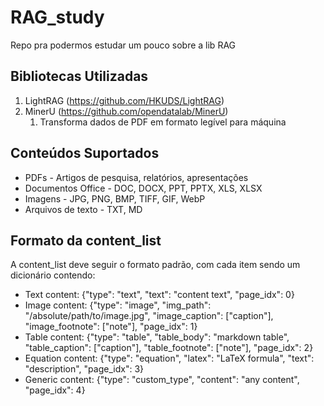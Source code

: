 # RAG_study
Repo pra podermos estudar um pouco sobre a lib RAG

## Bibliotecas Utilizadas

1. LightRAG (https://github.com/HKUDS/LightRAG)
2. MinerU (https://github.com/opendatalab/MinerU)
   1. Transforma dados de PDF em formato legível para máquina

## Conteúdos Suportados

- PDFs - Artigos de pesquisa, relatórios, apresentações
- Documentos Office - DOC, DOCX, PPT, PPTX, XLS, XLSX
- Imagens - JPG, PNG, BMP, TIFF, GIF, WebP
- Arquivos de texto - TXT, MD

## Formato da content_list

A content_list deve seguir o formato padrão, com cada item sendo um dicionário contendo:

- Text content: {"type": "text", "text": "content text", "page_idx": 0}
- Image content: {"type": "image", "img_path": "/absolute/path/to/image.jpg", "image_caption": ["caption"], "image_footnote": ["note"], "page_idx": 1}
- Table content: {"type": "table", "table_body": "markdown table", "table_caption": ["caption"], "table_footnote": ["note"], "page_idx": 2}
- Equation content: {"type": "equation", "latex": "LaTeX formula", "text": "description", "page_idx": 3}
- Generic content: {"type": "custom_type", "content": "any content", "page_idx": 4}



